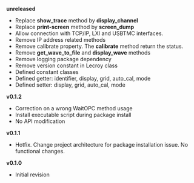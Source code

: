 **unreleased**

- Replace **show_trace** method by **display_channel**
- Replace **print-screen** method by **screen_dump**
- Allow connection with TCP/IP, LXI and USBTMC interfaces.
- Remove IP address related methods
- Remove calibrate property. The **calibrate** method return the status.
- Remove **get_wave_to_file** and **display_wave** methods  
- Remove logging package dependency
- Remove version constant in Lecroy class 
- Defined constant classes
- Defined getter: identifier, display, grid, auto_cal, mode
- Defined setter: display, grid, auto_cal, mode

**v0.1.2**
- Correction on a wrong WaitOPC method usage
- Install executable script during package install
- No API modification

**v0.1.1**
- Hotfix. Change project architecture for package installation issue. No functional changes.

**v0.1.0**
- Initial revision
